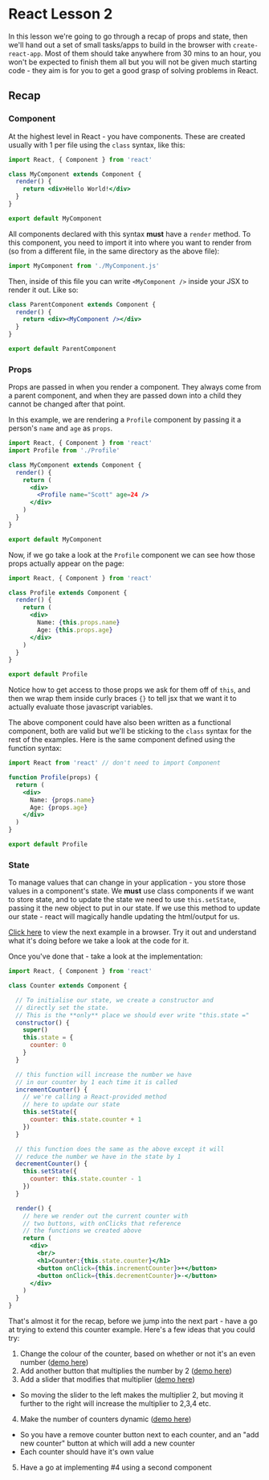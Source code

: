 # React Lesson 2

In this lesson we're going to go through a recap of props and state, then we'll hand out a set of small tasks/apps to build in the browser with `create-react-app`. Most of them should take anywhere from 30 mins to an hour, you won't be expected to finish them all but you will not be given much starting code - they aim is for you to get a good grasp of solving problems in React.

## Recap

### Component

At the highest level in React - you have components. These are created usually with 1 per file using the `class` syntax, like this:

```jsx
import React, { Component } from 'react'

class MyComponent extends Component {
  render() {
    return <div>Hello World!</div>
  }
}

export default MyComponent
```

All components declared with this syntax **must** have a `render` method. To this component, you need to import it into where you want to render from (so from a different file, in the same directory as the above file):

```jsx
import MyComponent from './MyComponent.js'
```

Then, inside of this file you can write `<MyComponent />` inside your JSX to render it out. Like so:

```jsx
class ParentComponent extends Component {
  render() {
    return <div><MyComponent /></div>
  }
}

export default ParentComponent
```

### Props

Props are passed in when you render a component. They always come from a parent component, and when they are passed down into a child they cannot be changed after that point.

In this example, we are rendering a `Profile` component by passing it a person's `name` and `age` as `props`.

```jsx
import React, { Component } from 'react'
import Profile from './Profile'

class MyComponent extends Component {
  render() {
    return (
      <div>
        <Profile name="Scott" age=24 />
      </div>
    )
  }
}

export default MyComponent
```

Now, if we go take a look at the `Profile` component we can see how those props actually appear on the page:

```jsx
import React, { Component } from 'react'

class Profile extends Component {
  render() {
    return (
      <div>
        Name: {this.props.name}
        Age: {this.props.age}
      </div>
    )
  }
}

export default Profile
```

Notice how to get access to those props we ask for them off of `this`, and then we wrap them inside curly braces `{}` to tell jsx that we want it to actually evaluate those javascript variables.

The above component could have also been written as a functional component, both are valid but we'll be sticking to the `class` syntax for the rest of the examples. Here is the same component defined using the function syntax:

```jsx
import React from 'react' // don't need to import Component

function Profile(props) {
  return (
    <div>
      Name: {props.name}
      Age: {props.age}
    </div>
  )
}

export default Profile
```

### State

To manage values that can change in your application - you store those values in a component's state. We **must** use class components if we want to store state, and to update the state we need to use `this.setState`, passing it the new object to put in our state. If we use this method to update our state - react will magically handle updating the html/output for us.

[Click here](https://csb-vmxpvp07k0-xxlmpfwqxt.now.sh/) to view the next example in a browser. Try it out and understand what it's doing before we take a look at the code for it.

Once you've done that - take a look at the implementation:

```jsx
import React, { Component } from 'react'

class Counter extends Component {

  // To initialise our state, we create a constructor and
  // directly set the state.
  // This is the **only** place we should ever write "this.state ="
  constructor() {
    super()
    this.state = {
      counter: 0
    }
  }

  // this function will increase the number we have
  // in our counter by 1 each time it is called
  incrementCounter() {
    // we're calling a React-provided method
    // here to update our state
    this.setState({
      counter: this.state.counter + 1
    })
  }

  // this function does the same as the above except it will
  // reduce the number we have in the state by 1
  decrementCounter() {
    this.setState({
      counter: this.state.counter - 1
    })
  }

  render() {
    // here we render out the current counter with
    // two buttons, with onClicks that reference
    // the functions we created above
    return (
      <div>
        <br/>
        <h1>Counter:{this.state.counter}</h1>
        <button onClick={this.incrementCounter}>+</button>
        <button onClick={this.decrementCounter}>-</button>
      </div>
    )
  }
}
```

That's almost it for the recap, before we jump into the next part - have a go at trying to extend this counter example. Here's a few ideas that you could try:

1. Change the colour of the counter, based on whether or not it's an even number ([demo here](https://csb-jopk2757y-mkxkadmfba.now.sh/))
2. Add another button that multiplies the number by 2 ([demo here](https://csb-24pk29x2pn-zpnhuedswr.now.sh/))
3. Add a slider that modifies that multiplier ([demo here](https://csb-l4kk6zn4kz-ypkmbtwnxy.now.sh/))
  * So moving the slider to the left makes the multiplier 2, but moving it further to the right will increase the multiplier to 2,3,4 etc.
4. Make the number of counters dynamic ([demo here](https://csb-nr8nvm9k70-fdvdaqcbst.now.sh/))
  * So you have a remove counter button next to each counter, and an "add new counter" button at which will add a new counter
  * Each counter should have it's own value
5. Have a go at implementing #4 using a second component
